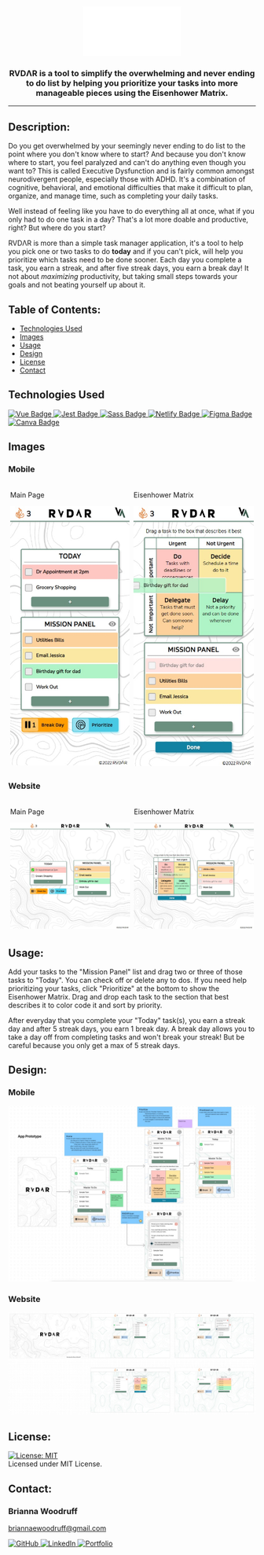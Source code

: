 <div id="header" style="text-align: center">
  <img src="src/assets/images/logos/RVDVR-logo-white.svg" width="200"/>

  <h3>RVDΛR is a tool to simplify the overwhelming and never ending to do list by helping you prioritize your tasks into more manageable pieces using the Eisenhower Matrix.</h3>

  ---
</div>

  ## Description:

  Do you get overwhelmed by your seemingly never ending to do list to the point where you don't know where to start? And because you don't know where to start, you feel paralyzed and can't do anything even though you want to? This is called Executive Dysfunction and is fairly common amongst neurodivergent people, especially those with ADHD. It's a combination of cognitive, behavioral, and emotional difficulties that make it difficult to plan, organize, and manage time, such as completing your daily tasks.  
  
  Well instead of feeling like you have to do everything all at once, what if you only had to do one task in a day? That's a lot more doable and productive, right? But where do you start? 
  
  RVDΛR is more than a simple task manager application, it's a tool to help you pick one or two tasks to do **today** and if you can't pick, will help you prioritize which tasks need to be done sooner. Each day you complete a task, you earn a streak, and after five streak days, you earn a break day! It not about *maximizing* productivity, but taking small steps towards your goals and not beating yourself up about it.


## Table of Contents:

  * [Technologies Used](#technologies-used)
  * [Images](#images)
  * [Usage](#usage)
  * [Design](#design)
  * [License](#license)
  * [Contact](#contact)

## Technologies Used

 <a target="_blank" rel="noopener noreferrer" href="https://vuejs.org/">
    <img src="https://img.shields.io/badge/Vue.js-35495E?style=for-the-badge&logo=vuedotjs&logoColor=4FC08D" alt="Vue Badge" style="max-width: 100%;">
 </a>
 <a target="_blank" rel="noopener noreferrer" href="https://jestjs.io/docs/getting-started">
    <img src="https://img.shields.io/badge/Jest-C21325?style=for-the-badge&logo=jest&logoColor=white" alt="Jest Badge" style="max-width: 100%;">
 </a>
 <a target="_blank" rel="noopener noreferrer" href="https://sass-lang.com/">
    <img src="https://img.shields.io/badge/Sass-CC6699?style=for-the-badge&logo=sass&logoColor=white" alt="Sass Badge" style="max-width: 100%;">
 </a>
 <a target="_blank" rel="noopener noreferrer" href="https://www.netlify.com/">
    <img src="https://img.shields.io/badge/Netlify-00C7B7?style=for-the-badge&logo=netlify&logoColor=white" alt="Netlify Badge" style="max-width: 100%;">
 </a>
 <a target="_blank" rel="noopener noreferrer" href="https://www.figma.com/">
    <img src="https://img.shields.io/badge/Figma-F24E1E?style=for-the-badge&logo=figma&logoColor=white" alt="Figma Badge" style="max-width: 100%;">
 </a>
 <a target="_blank" rel="noopener noreferrer" href="https://www.canva.com/">
    <img src="https://img.shields.io/badge/Canva-%2300C4CC.svg?&style=for-the-badge&logo=Canva&logoColor=white" alt="Canva Badge" style="max-width: 100%;">
 </a>

## Images

### Mobile

<div style="display: flex; justify-content: center">
   <div style="padding: 4px">
      <p>Main Page</p>
      <img src="src/assets/images/design/RVDVR-Screenshot-Mobile1.jpg" alt="RVDVR Main Page" style="display: inline; max-width: 100%;">
   </div>
   <div style="padding: 4px">
      <p>Eisenhower Matrix</p>
      <img src="src/assets/images/design/RVDVR-Screenshot-Mobile2.jpg" alt="RVDVR Eisenhower Matrix" style="display: inline; max-width: 100%;">
   </div>
</div>

### Website

<div style="display: flex; justify-content: center">
   <div style="padding: 4px">
      <p>Main Page</p>
      <img src="src/assets/images/design/RVDVR-Screenshot1.jpg" alt="RVDVR Main Page" style="display: inline; max-width: 100%;">
   </div>
   <div style="padding: 4px">
      <p>Eisenhower Matrix</p>
      <img src="src/assets/images/design/RVDVR-Screenshot2.jpg" alt="RVDVR Eisenhower Matrix" style="display: inline; max-width: 100%;">
   </div>
</div>

## Usage:

Add your tasks to the "Mission Panel" list and drag two or three of those tasks to "Today". You can check off or delete any to dos. If you need help prioritizing your tasks, click "Prioritize" at the bottom to show the Eisenhower Matrix. Drag and drop each task to the section that best describes it to color code it and sort by priority.  

After everyday that you complete your "Today" task(s), you earn a streak day and after 5 streak days, you earn 1 break day. A break day allows you to take a day off from completing tasks and won't break your streak! But be careful because you only get a max of 5 streak days.

## Design:

### Mobile

![Mobile Design](./src/assets/images/design/RVDVR-figma-mobile.jpg)

### Website

![Web Design](./src/assets/images/design/RVDVR-figma-web.jpg)

## License: 

  [![License: MIT](https://img.shields.io/badge/License-MIT-yellow.svg)](https://opensource.org/licenses/MIT)  
  Licensed under MIT License.

## Contact:

### Brianna Woodruff  

briannaewoodruff@gmail.com

<a target="_blank" rel="noopener noreferrer" href="https://github.com/briannawoodruff">
    <img src="https://img.shields.io/badge/GitHub-100000?style=for-the-badge&logo=github&logoColor=white" alt="GitHub" style="max-width: 100%;">
</a>
<a target="_blank" rel="noopener noreferrer" href="https://www.linkedin.com/in/briannaewoodruff/">
    <img src="https://img.shields.io/badge/LinkedIn-0077B5?style=for-the-badge&logo=linkedin&logoColor=white" alt="LinkedIn" style="max-width: 100%;">
</a>
<a target="_blank" rel="noopener noreferrer" href="https://www.linkedin.com/in/briannaewoodruff/">
    <img src="https://img.shields.io/badge/Portfolio-EA4C89?style=for-the-badge&logo=About.me&logoColor=white" alt="Portfolio" style="max-width: 100%;">
</a>
